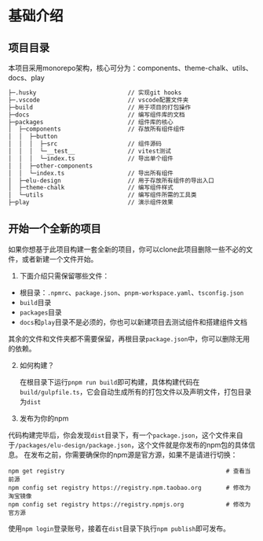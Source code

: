# 基础介绍

## 项目目录

本项目采用monorepo架构，核心可分为：components、theme-chalk、utils、docs、play

```txt
├─.husky                          // 实现git hooks
├─.vscode                         // vscode配置文件夹
├─build                           // 用于项目的打包操作
├─docs                            // 编写组件库的文档
├─packages                        // 组件库的核心
│  ├─components                   // 存放所有组件组件
│  │  ├─button
│  │  │  ├─src                    // 组件源码
│  │  │  └─__test__               // vitest测试
│  │  │  └─index.ts               // 导出单个组件
│  │  ├─other-components
│  │  └─index.ts                  // 导出所有组件
│  ├─elu-design                   // 用于存放所有组件的导出入口
│  ├─theme-chalk                  // 编写组件样式
│  └─utils                        // 编写组件所需的工具类
├─play                            // 演示组件效果

```

## 开始一个全新的项目

如果你想基于此项目构建一套全新的项目，你可以clone此项目删除一些不必的文件，或者新建一个文件开始。

1. 下面介绍只需保留哪些文件：

- 根目录：`.npmrc`、`package.json`、`pnpm-workspace.yaml`、`tsconfig.json`
- `build`目录
- `packages`目录
- `docs`和`play`目录不是必须的，你也可以新建项目去测试组件和搭建组件文档

其余的文件和文件夹都不需要保留，再根目录`package.json`中，你可以删除无用的依赖。

2. 如何构建？

   在根目录下运行`pnpm run build`即可构建，具体构建代码在`build/gulpfile.ts`，它会自动生成所有的打包文件以及声明文件，打包目录为`dist`

3. 发布为你的npm

代码构建完毕后，你会发现`dist`目录下，有一个`package.json`，这个文件来自于`/packages/elu-design/package.json`，这个文件就是你发布的npm包的具体信息。
在发布之前，你需要确保你的npm源是官方源，如果不是请进行切换：

```shell
npm get registry                                              # 查看当前源
npm config set registry https://registry.npm.taobao.org       # 修改为淘宝镜像
npm config set registry https://registry.npmjs.org            # 修改为官方源
```

使用`npm login`登录账号，接着在`dist`目录下执行`npm publish`即可发布。
